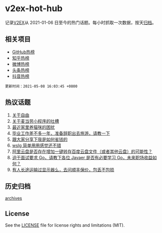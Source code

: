 # v2ex-hot-hub

 记录[V2EX](https://www.v2ex.com/)从 2021-01-06 日至今的热门话题。每小时抓取一次数据，按天[归档](archives)。
 
 ## 相关项目

- [GitHub热榜](https://github.com/snaildev/github-hot-hub)
- [知乎热榜](https://github.com/snaildev/zhihu-hot-hub)
- [微博热榜](https://github.com/snaildev/weibo-hot-hub)
- [头条热榜](https://github.com/snaildev/toutiao-hot-hub)
- [抖音热榜](https://github.com/snaildev/douyin-hot-hub)


 `更新时间：2021-05-08 16:03:45 +0800`

## 热议话题

1. [关于自由](https://www.v2ex.com/t/775584)
1. [关于麦当劳小程序的吐槽](https://www.v2ex.com/t/775565)
1. [最近家里养猫咪的困扰](https://www.v2ex.com/t/775462)
1. [毕业工作差不多一年，准备辞职出去旅游，请教一下](https://www.v2ex.com/t/775539)
1. [跟大家分享下我是如何省钱的](https://www.v2ex.com/t/775576)
1. [wslg 简单用用感觉还不错](https://www.v2ex.com/t/775471)
1. [阿里云盘是否存在增加一键转存百度云盘文件（或者其他云盘）的可能性？](https://www.v2ex.com/t/775566)
1. [迫于面试要求 Go，请教下各位 Javaer 是否有必要学习 Go，未来职场收益如何？](https://www.v2ex.com/t/775583)
1. [有人长途运输过显示器么，去问顺丰保价，包丢不包损](https://www.v2ex.com/t/775479)

## 历史归档

[archives](archives)

## License

See the [LICENSE](LICENSE) file for license rights and limitations (MIT).
